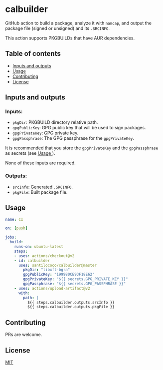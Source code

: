 # calbuilder
GitHub action to build a package, analyze it with `namcap`, and output the package file (signed or unsigned) and its `.SRCINFO`.

This action supports PKGBUILDs that have AUR dependencies.

## Table of contents
  - [Inputs and outputs <a name="io"></a>](#io-)
  - [Usage <a name="usage"></a>](#usage-)
  - [Contributing <a name="contributing"></a>](#contributing-)
  - [License <a name="license"></a>](#license-)

## Inputs and outputs <a name="io"></a>
### Inputs:
* `pkgDir`: PKGBUILD directory relative path.
* `gpgPublicKey`: GPG public key that will be used to sign packages.
* `gpgPrivateKey`: GPG private key.
* `gpgPassphrase`: The GPG passphrase for the `gpgPrivateKey`.

It is recommended that you store the `gpgPrivateKey` and the `gpgPassphrase` as secrets (see [Usage <a name="usage"></a>](#usage-)).

None of these inputs are required. 

### Outputs:
* `srcInfo`: Generated `.SRCINFO`.
* `pkgFile`: Built package file.

## Usage <a name="usage"></a>
```yaml
name: CI

on: [push]

jobs:
  build:
    runs-on: ubuntu-latest
    steps:
    - uses: actions/checkout@v2
    - id: calbuilder
      uses: santilococo/calbuilder@master
        pkgDir: "libxft-bgra"
        gpgPublicKey: "199980CE93F18E62"
        gpgPrivateKey: "${{ secrets.GPG_PRIVATE_KEY }}"
        gpgPassphrase: "${{ secrets.GPG_PASSPHRASE }}"
    - uses: actions/upload-artifact@v2
      with:
        path: |
          ${{ steps.calbuilder.outputs.srcInfo }}
          ${{ steps.calbuilder.outputs.pkgFile }}
```

## Contributing <a name="contributing"></a>
PRs are welcome.

## License <a name="license"></a>
[MIT](https://raw.githubusercontent.com/santilococo/calbuilder/master/LICENSE.md)
